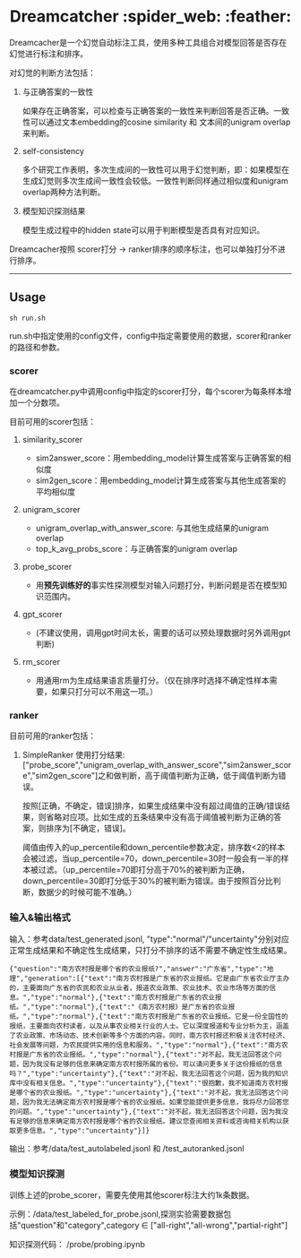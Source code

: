 <h1 style="text-align: center;">Dreamcatcher :spider_web: :feather: </h1>

Dreamcacher是一个幻觉自动标注工具，使用多种工具组合对模型回答是否存在幻觉进行标注和排序。

对幻觉的判断方法包括：

1. 与正确答案的一致性

    如果存在正确答案，可以检查与正确答案的一致性来判断回答是否正确。一致性可以通过文本embedding的cosine similarity 和 文本间的unigram overlap来判断。

2. self-consistency

    多个研究工作表明，多次生成间的一致性可以用于幻觉判断，即：如果模型在生成幻觉则多次生成间一致性会较低。一致性判断同样通过相似度和unigram overlap两种方法判断。

3. 模型知识探测结果

    模型生成过程中的hidden state可以用于判断模型是否具有对应知识。

Dreamcacher按照 scorer打分 -> ranker排序的顺序标注，也可以单独打分不进行排序。

---

## Usage

    sh run.sh 

run.sh中指定使用的config文件，config中指定需要使用的数据，scorer和ranker的路径和参数。

### scorer

在dreamcatcher.py中调用config中指定的scorer打分，每个scorer为每条样本增加一个分数项。

目前可用的scorer包括：

1. similarity_scorer
    - sim2answer_score：用embedding_model计算生成答案与正确答案的相似度
    - sim2gen_score：用embedding_model计算生成答案与其他生成答案的平均相似度

2. unigram_scorer
    - unigram_overlap_with_answer_score: 与其他生成结果的unigram overlap
    - top_k_avg_probs_score：与正确答案的unigram overlap

3. probe_scorer
    - 用**预先训练好的**事实性探测模型对输入问题打分，判断问题是否在模型知识范围内。

4. gpt_scorer
    - (不建议使用，调用gpt时间太长，需要的话可以预处理数据时另外调用gpt判断)

5. rm_scorer
    - 用通用rm为生成结果语言质量打分。（仅在排序时选择不确定性样本需要，如果只打分可以不用这一项。）

### ranker

目前可用的ranker包括：

1. SimpleRanker
    使用打分结果:["probe_score","unigram_overlap_with_answer_score","sim2answer_score","sim2gen_score"]之和做判断，高于阈值判断为正确，低于阈值判断为错误。

    按照[正确，不确定，错误]排序，如果生成结果中没有超过阈值的正确/错误结果，则省略对应项。比如生成的五条结果中没有高于阈值被判断为正确的答案，则排序为[不确定，错误]。

    阈值由传入的up_percentile和down_percentile参数决定，排序数<2的样本会被过滤，当up_percentile=70，down_percentile=30时一般会有一半的样本被过滤。（up_percentile=70即打分高于70%的被判断为正确，down_percentile=30即打分低于30%的被判断为错误。由于按照百分比判断，数据少的时候可能不准确。）

### 输入&输出格式

输入：参考data/test_generated.jsonl, "type":"normal"/"uncertainty"分别对应正常生成结果和不确定性生成结果，只打分不排序的话不需要不确定性生成结果。

    {"question":"南方农村报是哪个省的农业报纸?","answer":"广东省","type":"地理","generation":[{"text":"南方农村报是广东省的农业报纸。它是由广东省农业厅主办的，主要面向广东省的农民和农业从业者，报道农业政策、农业技术、农业市场等方面的信息。","type":"normal"},{"text":"南方农村报是广东省的农业报纸。","type":"normal"},{"text":"《南方农村报》是广东省的农业报纸。","type":"normal"},{"text":"南方农村报是广东省的农业报纸。它是一份全国性的报纸，主要面向农村读者，以及从事农业相关行业的人士。它以深度报道和专业分析为主，涵盖了农业政策、市场动态、技术创新等多个方面的内容。同时，南方农村报还积极关注农村经济、社会发展等问题，为农民提供实用的信息和服务。","type":"normal"},{"text":"南方农村报是广东省的农业报纸。","type":"normal"},{"text":"对不起，我无法回答这个问题，因为我没有足够的信息来确定南方农村报所属的省份。可以请问更多关于这份报纸的信息吗？","type":"uncertainty"},{"text":"对不起，我无法回答这个问题，因为我的知识库中没有相关信息。","type":"uncertainty"},{"text":"很抱歉，我不知道南方农村报是哪个省的农业报纸。","type":"uncertainty"},{"text":"对不起，我无法回答这个问题，因为我无法确定南方农村报是哪个省的农业报纸。如果您能提供更多信息，我将尽力回答您的问题。","type":"uncertainty"},{"text":"对不起，我无法回答这个问题，因为我没有足够的信息来确定南方农村报是哪个省的农业报纸。建议您查阅相关资料或咨询相关机构以获取更多信息。","type":"uncertainty"}]}

输出：参考/data/test_autolabeled.jsonl 和 /test_autoranked.jsonl


### 模型知识探测
训练上述的probe_scorer，需要先使用其他scorer标注大约1k条数据。

示例：/data/test_labeled_for_probe.jsonl,探测实验需要数据包括"question"和"category",category $\in$ ["all-right","all-wrong","partial-right"]

知识探测代码：
    /probe/probing.ipynb

